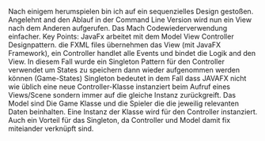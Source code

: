 Nach einigem herumspielen bin ich auf ein sequenzielles Design gestoßen. Angelehnt and den Ablauf in der Command Line Version wird nun ein View nach dem Anderen aufgerufen. 
Das Mach Codewiederverwendung einfacher. 
Key Points: JavaFx arbeitet mit dem Model View Controller Designpattern. die FXML files übernehmen das View (mit JavaFX Framework), ein Controller handlet alle Events und bindet die Logik and den View.
In diesem Fall wurde ein Singleton Pattern für den Controller verwendet um States zu speichern dann wieder aufgenommen werden können (Game-States) 
Singleton bedeutet in dem Fall dass JAVAFX nicht wie üblich eine neue Controller-Klasse instanziert beim Aufruf eines Views/Scene sondern immer auf die gleiche Instanz zurückgreift. 
Das Model sind Die Game Klasse und die Spieler die die jeweilig relevanten Daten beinhalten. Eine Instanz der Klasse wird für den Controller instanziert. Auch ein Vorteil für das Singleton, da Controller und Model damit fix miteiander verknüpft sind. 

